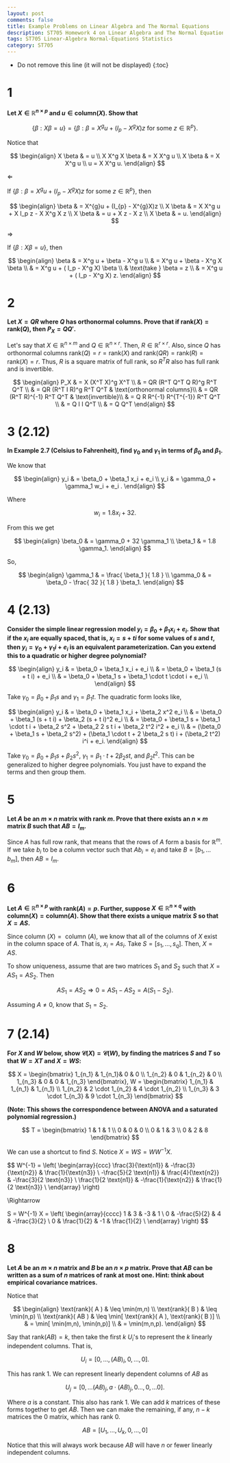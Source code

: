 ```yaml
---
layout: post
comments: false
title: Example Problems on Linear Algebra and The Normal Equations
description: ST705 Homework 4 on Linear Algebra and The Normal Equations
tags: ST705 Linear-Algebra Normal-Equations Statistics
category: ST705
---
```


* Do not remove this line (it will not be displayed)
{:toc}


# 1 
**Let $X \in \mathbb{R}^{n\times p}$ and $u \in \text{column}(X)$.  Show that**

$$
\{\beta : X\beta = u\} = \{\beta : \beta = X^{g}u + (I_{p} - X^{g}X)z \text{ for some } z \in \mathbb{R}^{p}\}.
$$

Notice that

$$
	\begin{align}
		X \beta & = u \\
		X X^g X \beta & = X X^g u \\
		X \beta & = X X^g u \\
		u = X X^g u.
	\end{align}
$$

$\Leftarrow$

If $\{\beta : \beta = X^{g}u + (I_{p} - X^{g}X)z \text{ for some } z \in \mathbb{R}^{p}\}$, then

$$
	\begin{align}
		\beta & = X^{g}u + (I_{p} - X^{g}X)z \\
		X \beta & = X X^g u + X I_p z - X X^g X z \\
		X \beta & = u + X z - X z \\
		X \beta & = u.
	\end{align}
$$


$\Rightarrow$

If $\{\beta : X\beta = u\}$, then

$$
	\begin{align}
		\beta & = X^g u + \beta - X^g u \\
			& = X^g u + \beta - X^g X \beta \\
			& = X^g u + ( I_p - X^g X) \beta \\
			& \text{take } \beta = z \\
			& = X^g u + ( I_p - X^g X) z.
	\end{align}
$$

# 2 
**Let $X = QR$ where $Q$ has orthonormal columns.  Prove that if $\text{rank}(X) = \text{rank}(Q)$, then $P_{X} = QQ'$.**

Let's say that $X \in \mathbb{R}^{n \times m}$ and $Q \in \mathbb{R}^{n \times r}$. Then, $R \in \mathbb{R}^{r \times r}$. Also, since $Q$ has orthonormal columns $\text{rank}( Q ) = r = \text{rank}( X )$ and $\text{rank}( Q R ) = \text{rank}( R ) = \text{rank}( X ) = r$. Thus, $R$ is a square matrix of full rank, so $R^T R$ also has full rank and is invertible.

$$
	\begin{align}
		P_X & = X (X^T X)^g X^T \\
			& = QR (R^T Q^T Q R)^g R^T Q^T \\
			& = QR (R^T I R)^g R^T Q^T & \text{orthonormal columns}\\
			& = QR (R^T R)^{-1} R^T Q^T & \text{invertible}\\
			& = Q R R^{-1} R^{T^{-1}} R^T Q^T \\
			& = Q I I Q^T \\
			& = Q Q^T
	\end{align}
$$


# 3 (2.12)
**In Example 2.7 (Celsius to Fahrenheit), find $\gamma_0$ and $\gamma_1$ in terms of $\beta_0$ and $\beta_1$.**

We know that 

$$
	\begin{align}
		y_i & = \beta_0 + \beta_1 x_i + e_i \\
		y_i & = \gamma_0 + \gamma_1 w_i + e_i .
	\end{align}
$$

Where

$$
w_i = 1.8 x_i + 32.
$$


From this we get

$$
	\begin{align}
		\beta_0 & = \gamma_0 + 32 \gamma_1 \\
		\beta_1 & = 1.8 \gamma_1.
	\end{align}
$$


So,

$$
	\begin{align}
		\gamma_1 & = \frac{ \beta_1 }{ 1.8 } \\
		\gamma_0 & = \beta_0 - \frac{ 32 }{ 1.8 } \beta_1.
	\end{align}
$$

# 4 (2.13)
**Consider the simple linear regression model $y_i = \beta_0 + \beta_1 x_i + e_i$. Show that if the $x_i$ are equally spaced, that is, $x_i = s + t i$ for some values of $s$ and $t$, then $y_i = \gamma_0 + \gamma_1 i + e_i$ is an equivalent parameterization. Can you extend this to a quadratic or higher degree polynomial?**

$$
	\begin{align}
		y_i & = \beta_0 + \beta_1 x_i + e_i \\
			& = \beta_0 + \beta_1 (s + t i) + e_i \\
			& = \beta_0 + \beta_1 s + \beta_1 \cdot t \cdot i + e_i \\
	\end{align}
$$

Take $\gamma_0 = \beta_0 + \beta_1 s$ and $\gamma_1 = \beta_1 t$. The quadratic form looks like,


$$
	\begin{align}
		y_i & = \beta_0 + \beta_1 x_i + \beta_2 x^2 e_i \\
			& = \beta_0 + \beta_1 (s + t i) + \beta_2 (s + t i)^2 e_i \\
			& = \beta_0 + \beta_1 s + \beta_1 \cdot t i + \beta_2 s^2 + \beta_2 2 s t i + \beta_2 t^2 i^2 + e_i \\
			& = (\beta_0 + \beta_1 s + \beta_2 s^2) + (\beta_1 \cdot t + 2 \beta_2 s t) i + (\beta_2 t^2) i^i + e_i.
	\end{align}
$$

Take $\gamma_0 =\beta_0 + \beta_1 s + \beta_2 s^2$, $\gamma_1 = \beta_1 \cdot t + 2 \beta_2 s t$, and $\beta_2 t^2$. This can be generalized to higher degree polynomials. You just have to expand the terms and then group them.


# 5 
**Let $A$ be an $m\times n$ matrix with rank $m$.  Prove that there exists an $n\times m$ matrix $B$ such that $AB = I_{m}$.**

Since $A$ has full row rank, that means that the rows of $A$ form a basis for $\mathbb{R}^m$. If we take $b_i$ to be a column vector such that $A b_i = e_i$ and take $B = [b_1, \dots b_m]$, then $A B = I_m$.

# 6 
**Let $A \in \mathbb{R}^{n\times p}$ with rank$(A) = p$.  Further, suppose  $X \in \mathbb{R}^{n\times q}$ with $\text{column}(X) = \text{column}(A)$.  Show that there exists a unique matrix $S$ so that $X = AS$.**

Since $\text{ column }( X ) = \text{ column }( A )$, we know that all of the columns of $X$ exist in the column space of $A$. That is, $x_i = A s_i$. Take $S = [ s_1, \dots , s_q]$. Then, $X = A S$.

To show uniqueness, assume that are two matrices $S_1$ and $S_2$ such that $X = A S_1 = A S_2$. Then 

$$
A S_1 = A S_2 \Rightarrow 0 = A S_1 - A S_2 = A (S_1 - S_2).
$$

Assuming $A \neq 0$, know that $S_1 = S_2$.

# 7 (2.14)
**For $X$ and $W$ below, show $\mathcal C (X) = \mathcal C (W)$, by finding the matrices $S$ and $T$ so that $W = XT$ and $X = WS$:**


$$
X = 
\begin{bmatrix}
	1_{n_1} & 1_{n_1}& 0 & 0 \\
	1_{n_2} & 0 & 1_{n_2} & 0 \\
	1_{n_3} & 0 & 0 & 1_{n_3}
\end{bmatrix}, 
W = 
\begin{bmatrix}
	1_{n_1} & 1_{n_1} & 1_{n_1} \\
	1_{n_2} & 2 \cdot 1_{n_2} & 4 \cdot 1_{n_2} \\
	1_{n_3} & 3 \cdot 1_{n_3} & 9 \cdot 1_{n_3}
\end{bmatrix}
$$

**(Note: This shows the correspondence between ANOVA and a saturated polynomial regression.)**

$$
T = 
\begin{bmatrix}
	1 & 1 & 1 \\
	0 & 0 & 0 \\
	0 & 1 & 3 \\
	0 & 2 & 8
\end{bmatrix}
$$


We can use a shortcut to find $S$. Notice $X = W S = W W^{-1} X$.

$$
W^{-1} =
\left(
\begin{array}{ccc}
 \frac{3}{\text{n1}} & -\frac{3}{\text{n2}} & \frac{1}{\text{n3}} \\
 -\frac{5}{2 \text{n1}} & \frac{4}{\text{n2}} & -\frac{3}{2 \text{n3}} \\
 \frac{1}{2 \text{n1}} & -\frac{1}{\text{n2}} & \frac{1}{2 \text{n3}} \\
\end{array}
\right)

\Rightarrow

S = W^{-1} X = \left(
\begin{array}{cccc}
 1 & 3 & -3 & 1 \\
 0 & -\frac{5}{2} & 4 & -\frac{3}{2} \\
 0 & \frac{1}{2} & -1 & \frac{1}{2} \\
\end{array}
\right)
$$


# 8 
**Let $A$ be an $m\times n$ matrix and $B$ be an $n\times p$ matrix.  Prove that $AB$ can be written as a sum of $n$ matrices of rank at most one.  Hint: think about empirical covariance matrices.**

Notice that

$$
	\begin{align}
		\text{rank}( A ) & \leq \min(m,n) \\
		\text{rank}( B ) & \leq \min(n,p) \\
		\text{rank}( AB ) & \leq \min[ \text{rank}( A ), \text{rank}( B )] \\
			& = \min[ \min(m,n), \min(n,p)] \\
			& = \min(m,n,p).
	\end{align}
$$

Say that $\text{rank}( AB ) = k$, then take the first $k$ $U_i$'s to represent the $k$ linearly independent columns. That is,

$$
U_i = [ 0, \dots, (AB)_i, 0, \dots , 0 ].
$$

 This has rank 1. We can represent linearly dependent columns of $AB$ as

$$
U_j = [ 0, \dots (AB)_j, a \cdot (AB)_j, 0 \dots , 0, \dots 0].
$$

Where $a$ is a constant. This also has rank 1. We can add $k$ matrices of these forms together to get $AB$. Then we can make the remaining, if any, $n-k$ matrices the 0 matrix, which has rank 0. 

$$
AB = [U_1, \dots, U_k, 0, \dots , 0 ]
$$

Notice that this will always work because $AB$ will have $n$ or fewer linearly independent columns.